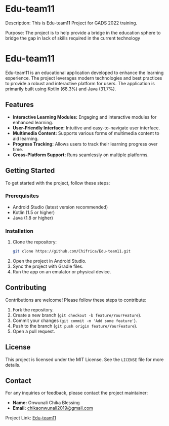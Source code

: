 # Edu-team11

Description:
This is Edu-team11 Project for GADS 2022 training.

Purpose:
The project is to help provide a bridge in the education sphere to bridge the gap in lack of skills required in the current technology 


# Edu-team11

Edu-team11 is an educational application developed to enhance the learning experience. The project leverages modern technologies and best practices to provide a robust and interactive platform for users. The application is primarily built using Kotlin (68.3%) and Java (31.7%).

## Features

- **Interactive Learning Modules:** Engaging and interactive modules for enhanced learning.
- **User-Friendly Interface:** Intuitive and easy-to-navigate user interface.
- **Multimedia Content:** Supports various forms of multimedia content to aid learning.
- **Progress Tracking:** Allows users to track their learning progress over time.
- **Cross-Platform Support:** Runs seamlessly on multiple platforms.

## Getting Started

To get started with the project, follow these steps:

### Prerequisites

- Android Studio (latest version recommended)
- Kotlin (1.5 or higher)
- Java (1.8 or higher)

### Installation

1. Clone the repository:
   ```sh
   git clone https://github.com/Chifrica/Edu-team11.git
   ```
2. Open the project in Android Studio.
3. Sync the project with Gradle files.
4. Run the app on an emulator or physical device.

## Contributing

Contributions are welcome! Please follow these steps to contribute:

1. Fork the repository.
2. Create a new branch (`git checkout -b feature/YourFeature`).
3. Commit your changes (`git commit -m 'Add some feature'`).
4. Push to the branch (`git push origin feature/YourFeature`).
5. Open a pull request.

## License

This project is licensed under the MIT License. See the `LICENSE` file for more details.

## Contact

For any inquiries or feedback, please contact the project maintainer:

- **Name:** Onwunali Chika Blessing
- **Email:** chikaonwunali2019@gmail.com

Project Link: [Edu-team11](https://github.com/Chifrica/Edu-team11)

